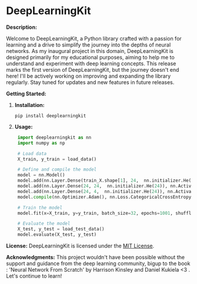 # DeepLearningKit

**Description:**

Welcome to DeepLearningKit, a Python library crafted with a passion for learning and a drive to simplify the journey into the depths of neural networks. As my inaugural project in this domain, DeepLearningKit is designed primarily for my educational purposes, aiming to help me to understand and experiment with deep learning concepts.
This release marks the first version of DeepLearningKit, but the journey doesn't end here! I'll be actively working on improving and expanding the library regularly. Stay tuned for updates and new features in future releases.

**Getting Started:**
1. **Installation:**
   ```
   pip install deeplearningkit
   ```

2. **Usage:**
   ```python
    import deeplearningkit as nn
    import numpy as np

 	# Load data
    X_train, y_train = load_data()

    # Define and compile the model
    model = nn.Model()
	model.add(nn.Layer.Dense(train_X.shape[1], 24,  nn.initializer.He(train_X.shape[1])), nn.Activation.ReLU())
	model.add(nn.Layer.Dense(24, 24,  nn.initializer.He(24)), nn.Activation.ReLU())
	model.add(nn.Layer.Dense(24, 4,  nn.initializer.He(24)), nn.Activation.Softmax_CategoricalCrossEntropy())
	model.compile(nn.Optimizer.Adam(), nn.Loss.CategoricalCrossEntropy())

	# Train the model
	model.fit(x=X_train, y=y_train, batch_size=32, epochs=1001, shuffle=True, display=True, plot=True)

	# Evaluate the model
	X_test, y_test = load_test_data()
	model.evaluate(X_test, y_test)
   ```

**License:**
DeepLearningKit is licensed under the [MIT License](LICENCE).

**Acknowledgments:**
This project wouldn't have been possible without the support and guidance from the deep learning community, bigup to the book : 'Neural Network From Scratch' by Harrison Kinsley and Daniel Kukiela <3 . Let's continue to learn!
